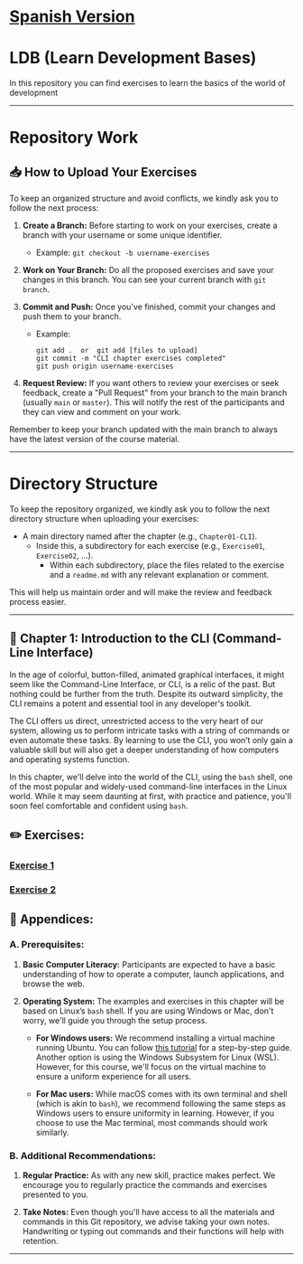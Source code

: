 # [Spanish Version](https://github.com/pentarix1996/learn_development_bases/tree/main/ES)

# LDB (Learn Development Bases)
In this repository you can find exercises to learn the basics of the world of development

---

# Repository Work

## 📥 How to Upload Your Exercises

To keep an organized structure and avoid conflicts, we kindly ask you to follow the next process:

1. **Create a Branch:** Before starting to work on your exercises, create a branch with your username or some unique identifier.
    - Example: `git checkout -b username-exercises`

2. **Work on Your Branch:** Do all the proposed exercises and save your changes in this branch. You can see your current branch with `git branch`.

3. **Commit and Push:** Once you've finished, commit your changes and push them to your branch.
    - Example:
      ```
      git add .  or  git add [files to upload]
      git commit -m "CLI chapter exercises completed"
      git push origin username-exercises
      ```

4. **Request Review:** If you want others to review your exercises or seek feedback, create a "Pull Request" from your branch to the main branch (usually `main` or `master`). This will notify the rest of the participants and they can view and comment on your work.

Remember to keep your branch updated with the main branch to always have the latest version of the course material.

---

# Directory Structure

To keep the repository organized, we kindly ask you to follow the next directory structure when uploading your exercises:

- A main directory named after the chapter (e.g., `Chapter01-CLI`).
  - Inside this, a subdirectory for each exercise (e.g., `Exercise01`, `Exercise02`, ...).
    - Within each subdirectory, place the files related to the exercise and a `readme.md` with any relevant explanation or comment.

This will help us maintain order and will make the review and feedback process easier.

---

## 📖 Chapter 1: Introduction to the CLI (Command-Line Interface)
In the age of colorful, button-filled, animated graphical interfaces, it might seem like the Command-Line Interface, or CLI, is a relic of the past. But nothing could be further from the truth. Despite its outward simplicity, the CLI remains a potent and essential tool in any developer's toolkit.

The CLI offers us direct, unrestricted access to the very heart of our system, allowing us to perform intricate tasks with a string of commands or even automate these tasks. By learning to use the CLI, you won’t only gain a valuable skill but will also get a deeper understanding of how computers and operating systems function.

In this chapter, we'll delve into the world of the CLI, using the `bash` shell, one of the most popular and widely-used command-line interfaces in the Linux world. While it may seem daunting at first, with practice and patience, you'll soon feel comfortable and confident using `bash`.

## ✏️ Exercises:

### [Exercise 1](https://github.com/pentarix1996/learn_development_bases/tree/main/Chapter%201/Exercise%201)
### [Exercise 2](https://github.com/pentarix1996/learn_development_bases/tree/main/Chapter%201/Exercise%202)

## 📌 Appendices:

### A. Prerequisites:

1. **Basic Computer Literacy:** Participants are expected to have a basic understanding of how to operate a computer, launch applications, and browse the web.

2. **Operating System:** The examples and exercises in this chapter will be based on Linux’s `bash` shell. If you are using Windows or Mac, don't worry, we'll guide you through the setup process.
    - **For Windows users:** We recommend installing a virtual machine running Ubuntu. You can follow [this tutorial](https://personales.unican.es/corcuerp/Linux/Install_Ubuntu_On_Windows_10_Using_VirtualBox.html) for a step-by-step guide. Another option is using the Windows Subsystem for Linux (WSL). However, for this course, we'll focus on the virtual machine to ensure a uniform experience for all users.
    
    - **For Mac users:** While macOS comes with its own terminal and shell (which is akin to `bash`), we recommend following the same steps as Windows users to ensure uniformity in learning. However, if you choose to use the Mac terminal, most commands should work similarly.

### B. Additional Recommendations:

1. **Regular Practice:** As with any new skill, practice makes perfect. We encourage you to regularly practice the commands and exercises presented to you.

2. **Take Notes:** Even though you'll have access to all the materials and commands in this Git repository, we advise taking your own notes. Handwriting or typing out commands and their functions will help with retention.

---
